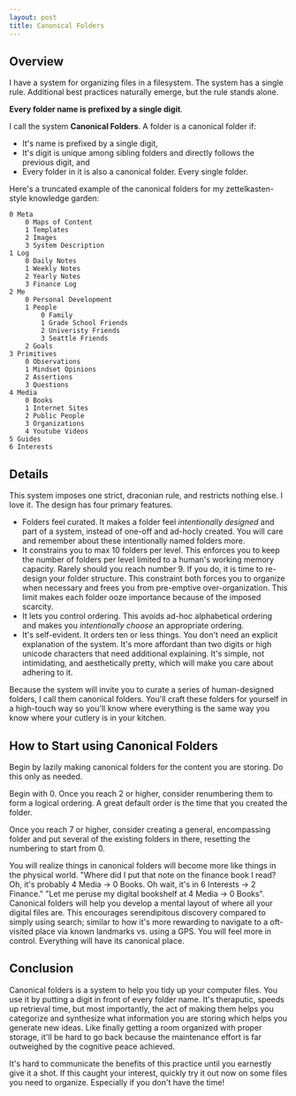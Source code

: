 ```yaml
---
layout: post
title: Canonical Folders
---
```


## Overview
I have a system for organizing files in a filesystem. The system has a single rule. Additional best practices naturally emerge, but the rule stands alone.

**Every folder name is prefixed by a single digit**.

I call the system **Canonical Folders**. A folder is a canonical folder if:
- It's name is prefixed by a single digit,
- It's digit is unique among sibling folders and directly follows the previous digit, and
- Every folder in it is also a canonical folder. Every single folder.


Here's a truncated example of the canonical folders for my zettelkasten-style knowledge garden:

```
0 Meta
	0 Maps of Content
	1 Templates
	2 Images
	3 System Description
1 Log
	0 Daily Notes
	1 Weekly Notes
	2 Yearly Notes
	3 Finance Log
2 Me
	0 Personal Development
	1 People
		0 Family
		1 Grade School Friends
		2 Univeristy Friends
		3 Seattle Friends
	2 Goals
3 Primitives
	0 Observations
	1 Mindset Opinions
	2 Assertions
	3 Questions
4 Media
	0 Books
	1 Internet Sites
	2 Public People
	3 Organizations
	4 Youtube Videos
5 Guides
6 Interests
```

## Details
This system imposes one strict, draconian rule, and restricts nothing else. I love it. The design has four primary features.

- Folders feel curated. It makes a folder feel *intentionally designed* and part of a system, instead of one-off and ad-hocly created. You will care and remember about these intentionally named folders more.
- It constrains you to max 10 folders per level. This enforces you to keep the number of folders per level limited to a human's working memory capacity. Rarely should you reach number 9. If you do, it is time to re-design your folder structure. This constraint both forces you to organize when necessary and frees you from pre-emptive over-organization. This limit makes each folder ooze importance because of the imposed scarcity.
- It lets you control ordering. This avoids ad-hoc alphabetical ordering and makes you *intentionally choose* an appropriate ordering.
- It's self-evident. It orders ten or less things. You don't need an explicit explanation of the system. It's more affordant than two digits or high unicode characters that need additional explaining. It's simple, not intimidating, and aesthetically pretty, which will make you care about adhering to it.

Because the system will invite you to curate a series of human-designed folders, I call them canonical folders. You'll craft these folders for yourself in a high-touch way so you'll know where everything is the same way you know where your cutlery is in your kitchen.

## How to Start using Canonical Folders
Begin by lazily making canonical folders for the content you are storing. Do this only as needed. 

Begin with 0. Once you reach 2 or higher, consider renumbering them to form a logical ordering. A great default order is the time that you created the folder.

Once you reach 7 or higher, consider creating a general, encompassing folder and put several of the existing folders in there, resetting the numbering to start from 0.

You will realize things in canonical folders will become more like things in the physical world. "Where did I put that note on the finance book I read? Oh, it's probably 4 Media -> 0 Books. Oh wait, it's in 6 Interests -> 2 Finance." "Let me peruse my digital bookshelf at 4 Media -> 0 Books". Canonical folders will help you develop a  mental layout of where all your digital files are. This encourages serendipitous discovery compared to simply using search; similar to how it's more rewarding to navigate to a oft-visited place via known landmarks vs. using a GPS. You will feel more in control. Everything will have its canonical place.

## Conclusion
Canonical folders is  a system to help you tidy up your computer files. You use it by putting a digit in front of every folder name. It's theraputic, speeds up retrieval time, but most importantly, the act of making them helps you categorize and synthesize what information you are storing which helps you generate new ideas. Like finally getting a room organized with proper storage, it'll be hard to go back because the maintenance effort is far outweighed by the cognitive peace achieved.

It's hard to communicate the benefits of this practice until you earnestly give it a shot. If this caught your interest, quickly try it out now on some files you need to organize. Especially if you don't have the time!
